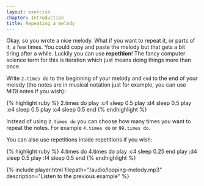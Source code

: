 ```yaml
---
layout: exercise
chapter: Introduction
title: Repeating a melody
---
```


Okay, so you wrote a nice melody. What if you want to repeat it, or parts of it, a few times. You could copy and paste the melody but that gets a bit tiring after a while. Luckily you can use **repetition**! The fancy computer science term for this is iteration which just means doing things more than once.

Write `2.times do` to the beginning of your melody and `end` to the end of your melody (the notes are in musical notation just for example, you can use MIDI notes if you wish):

{% highlight ruby %}
2.times do
  play :c4
  sleep 0.5
  play :d4
  sleep 0.5
  play :e4
  sleep 0.5
  play :c4
  sleep 0.5
end
{% endhighlight %}

Instead of using `2.times do` you can choose how many times you want to repeat the notes. For example `4.times do` or `99.times do`.

You can also use repetitions inside repetitions if you wish:

{% highlight ruby %}
4.times do
  4.times do
    play :c4
    sleep 0.25
  end
  play :d4
  sleep 0.5
  play :f4
  sleep 0.5
end
{% endhighlight %}

{% include player.html filepath="/audio/looping-melody.mp3" description="Listen to the previous example" %}
